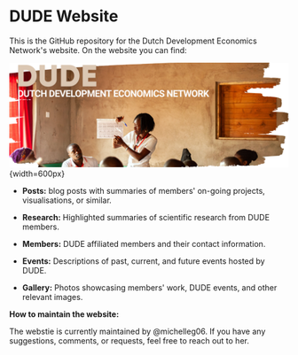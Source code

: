 # DUDE Website
This is the GitHub repository for the Dutch Development Economics Network's website. 
On the website you can find:

![DUDE banner](images/dude_banner.png){width=600px}

- **Posts:** blog posts with summaries of members' on-going projects, visualisations, or similar.

- **Research:** Highlighted summaries of scientific research from DUDE members.

- **Members:** DUDE affiliated members and their contact information.

- **Events:** Descriptions of past, current, and future events hosted by DUDE.

- **Gallery:** Photos showcasing members' work, DUDE events, and other relevant images.

**How to maintain the website:**

The webstie is currently maintained by @michelleg06. If you have any suggestions, comments, or requests, feel free to reach out to her.